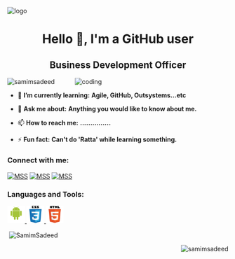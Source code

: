 ![logo](https://github.com/SamimSadeed/SamimSadeed/blob/main/github-logo%2090.png)
<h1 align="center">Hello 👋, I'm a GitHub user</h1>
<h2 align="center">Business Development Officer</h2>
<img align="right" alt="coding" width="350" src="https://camo.githubusercontent.com/c1dcb74cc1c1835b1d716f5051499a2814c683c806b15f04b0eba492863703e9/68747470733a2f2f63646e2e6472696262626c652e636f6d2f75736572732f3733303730332f73637265656e73686f74732f363538313234332f6176656e746f2e676966">
<p align="left"> <img src="https://komarev.com/ghpvc/?username=samimsadeed&label=Profile%20views&color=0e75b6&style=flat" alt="samimsadeed" /> </p>

- 🌱 **I’m currently learning:** **Agile, GitHub, Outsystems...etc**

- 💬 **Ask me about:** **Anything you would like to know about me.**

- 📫 **How to reach me:** **...............**

- ⚡ **Fun fact:** **Can't do 'Ratta' while learning something.**

<h3 align="left">Connect with me:</h3>

<p align="left">
<a href="https://linkedin.com/in/mohammadsamimsadeed" target="blank"><img align="center" src="https://raw.githubusercontent.com/rahuldkjain/github-profile-readme-generator/master/src/images/icons/Social/linked-in-alt.svg" alt="MSS" height="35" width="35" /></a>
<a href="https://fb.com/" target="blank"><img align="center" src="https://raw.githubusercontent.com/rahuldkjain/github-profile-readme-generator/master/src/images/icons/Social/facebook.svg" alt="MSS" height="35" width="35" /></a>
<a href="https://instagram.com/" target="blank"><img align="center" src="https://raw.githubusercontent.com/rahuldkjain/github-profile-readme-generator/master/src/images/icons/Social/instagram.svg" alt="MSS" height="35" width="35" /></a>
</p>


<h3 align="left">Languages and Tools:</h3>
<p align="left"> <a href="https://developer.android.com" target="_blank" rel="noreferrer"> <img src="https://raw.githubusercontent.com/devicons/devicon/master/icons/android/android-original-wordmark.svg" alt="android" width="40" height="40"/> </a> <a href="https://www.w3schools.com/css/" target="_blank" rel="noreferrer"> <img src="https://raw.githubusercontent.com/devicons/devicon/master/icons/css3/css3-original-wordmark.svg" alt="css3" width="40" height="40"/> </a> <a href="https://www.w3.org/html/" target="_blank" rel="noreferrer"> <img src="https://raw.githubusercontent.com/devicons/devicon/master/icons/html5/html5-original-wordmark.svg" alt="html5" width="40" height="40"/> </a> </p>

<p>&nbsp;<img align="center" src="https://github-readme-stats.vercel.app/api?username=SamimSadeed&show_icons=true&locale=en" alt="SamimSadeed" /></p>

<p><img align="right" src="https://github-readme-streak-stats.herokuapp.com/?user=samimsadeed&" alt="samimsadeed" /></p>


